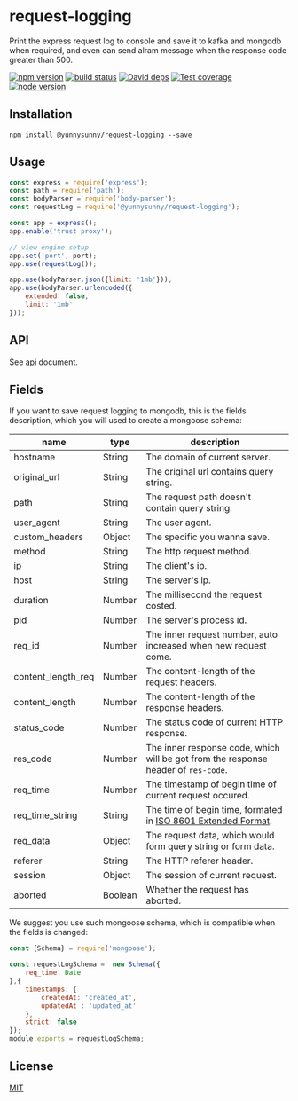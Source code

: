# request-logging

Print the express request log to console and save it to kafka and mongodb when required, and even can send alram message when the response code greater than 500.

[![npm version][npm-image]][npm-url]
[![build status][travis-image]][travis-url]
[![David deps][david-image]][david-url]
[![Test coverage][coveralls-image]][coveralls-url]
[![node version][node-image]][node-url]

[npm-image]: https://img.shields.io/npm/v/@yunnysunny/request-logging.svg?style=flat
[npm-url]: https://npmjs.org/package/@yunnysunny/request-logging
[travis-image]: https://img.shields.io/travis/yunnysunny/request-log.svg?style=flat-square
[travis-url]: https://travis-ci.org/yunnysunny/request-log
[david-image]: https://img.shields.io/david/yunnysunny/@yunnysunny/request-logging.svg?style=flat-square
[david-url]: https://david-dm.org/yunnysunny/@yunnysunny/request-logging
[node-image]: https://img.shields.io/badge/node.js-%3E=_6-green.svg?style=flat-square
[node-url]: http://nodejs.org/download/
[coveralls-image]: https://img.shields.io/coveralls/yunnysunny/request-log.svg?style=flat-square
[coveralls-url]: https://coveralls.io/r/yunnysunny/request-log?branch=master



## Installation
```npm install @yunnysunny/request-logging --save```

## Usage

```javascript
const express = require('express');
const path = require('path');
const bodyParser = require('body-parser');
const requestLog = require('@yunnysunny/request-logging');

const app = express();
app.enable('trust proxy');

// view engine setup
app.set('port', port);
app.use(requestLog());

app.use(bodyParser.json({limit: '1mb'}));
app.use(bodyParser.urlencoded({
    extended: false,
    limit: '1mb'
}));
```

## API

See [api](https://github.com/yunnysunny/request-log/blob/HEAD/doc/api.md) document.

## Fields

If you want to save request logging to mongodb, this is the fields description, which you will used to create a mongoose schema:  

| name           | type   | description                                                  |
| -------------- | ------ | ------------------------------------------------------------ |
| hostname       | String | The domain of current server.                                |
| original_url   | String | The original url contains query string.                      |
| path           | String | The request path doesn't contain query string.               |
| user_agent     | String | The user agent.                                              |
| custom_headers | Object | The specific you wanna save.                                 | 
| method         | String | The http request method.                                     |
| ip             | String | The client's ip.                                             |
| host           | String | The server's ip.                                             |
| duration       | Number | The millisecond the request costed.                          |
| pid            | Number | The server's process id.                                     |
| req_id         | Number | The inner request number, auto increased when new request come. |
| content_length_req | Number | The content-length of the request headers.                  |
| content_length | Number | The content-length of the response headers.                  |
| status_code    | Number | The status code of current HTTP response.                    |
| res_code       | Number | The inner response code, which will be got from the response header of `res-code`. |
| req_time       | Number | The timestamp of begin time of current request occured.      |
| req_time_string| String | The time of begin time, formated in [ISO 8601 Extended Format](https://en.wikipedia.org/wiki/ISO_8601). | 
| req_data       | Object | The request data, which would form query string or form data. |
| referer        | String | The HTTP referer header.                                     |
| session        | Object | The session of current request.                              |
| aborted        | Boolean| Whether the request has aborted.                             | 

We suggest you use such mongoose schema, which is compatible when the fields is changed:

```javascript
const {Schema} = require('mongoose');

const requestLogSchema =  new Schema({
    req_time: Date
},{ 
    timestamps: {
        createdAt: 'created_at',
        updatedAt : 'updated_at'
    },
    strict: false
});
module.exports = requestLogSchema;
```


## License

[MIT](https://github.com/yunnysunny/request-log/blob/HEAD/LICENSE)
